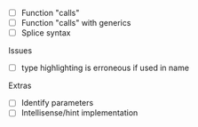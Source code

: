 - [ ] Function "calls"
- [ ] Function "calls" with generics 
- [ ] Splice syntax

Issues
- [ ] type highlighting is erroneous if used in name

Extras
- [ ] Identify parameters
- [ ] Intellisense/hint implementation